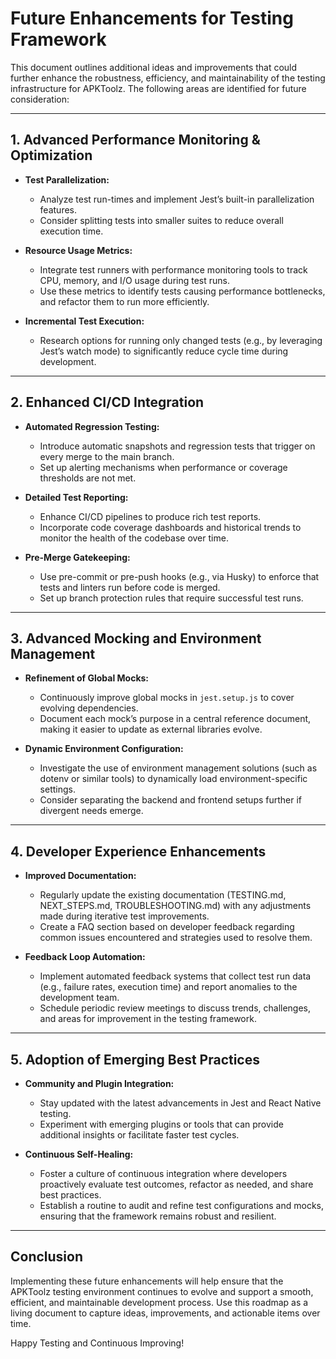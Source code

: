 # Future Enhancements for Testing Framework

This document outlines additional ideas and improvements that could further enhance the robustness, efficiency, and maintainability of the testing infrastructure for APKToolz. The following areas are identified for future consideration:

---

## 1. Advanced Performance Monitoring & Optimization

- **Test Parallelization:**
  - Analyze test run-times and implement Jest’s built-in parallelization features.
  - Consider splitting tests into smaller suites to reduce overall execution time.

- **Resource Usage Metrics:**
  - Integrate test runners with performance monitoring tools to track CPU, memory, and I/O usage during test runs.
  - Use these metrics to identify tests causing performance bottlenecks, and refactor them to run more efficiently.

- **Incremental Test Execution:**
  - Research options for running only changed tests (e.g., by leveraging Jest’s watch mode) to significantly reduce cycle time during development.

---

## 2. Enhanced CI/CD Integration

- **Automated Regression Testing:**
  - Introduce automatic snapshots and regression tests that trigger on every merge to the main branch.
  - Set up alerting mechanisms when performance or coverage thresholds are not met.

- **Detailed Test Reporting:**
  - Enhance CI/CD pipelines to produce rich test reports.
  - Incorporate code coverage dashboards and historical trends to monitor the health of the codebase over time.

- **Pre-Merge Gatekeeping:**
  - Use pre-commit or pre-push hooks (e.g., via Husky) to enforce that tests and linters run before code is merged.
  - Set up branch protection rules that require successful test runs.

---

## 3. Advanced Mocking and Environment Management

- **Refinement of Global Mocks:**
  - Continuously improve global mocks in `jest.setup.js` to cover evolving dependencies.
  - Document each mock’s purpose in a central reference document, making it easier to update as external libraries evolve.

- **Dynamic Environment Configuration:**
  - Investigate the use of environment management solutions (such as dotenv or similar tools) to dynamically load environment-specific settings.
  - Consider separating the backend and frontend setups further if divergent needs emerge.

---

## 4. Developer Experience Enhancements

- **Improved Documentation:**
  - Regularly update the existing documentation (TESTING.md, NEXT_STEPS.md, TROUBLESHOOTING.md) with any adjustments made during iterative test improvements.
  - Create a FAQ section based on developer feedback regarding common issues encountered and strategies used to resolve them.

- **Feedback Loop Automation:**
  - Implement automated feedback systems that collect test run data (e.g., failure rates, execution time) and report anomalies to the development team.
  - Schedule periodic review meetings to discuss trends, challenges, and areas for improvement in the testing framework.

---

## 5. Adoption of Emerging Best Practices

- **Community and Plugin Integration:**
  - Stay updated with the latest advancements in Jest and React Native testing.
  - Experiment with emerging plugins or tools that can provide additional insights or facilitate faster test cycles.
  
- **Continuous Self-Healing:**
  - Foster a culture of continuous integration where developers proactively evaluate test outcomes, refactor as needed, and share best practices.
  - Establish a routine to audit and refine test configurations and mocks, ensuring that the framework remains robust and resilient.

---

## Conclusion

Implementing these future enhancements will help ensure that the APKToolz testing environment continues to evolve and support a smooth, efficient, and maintainable development process. Use this roadmap as a living document to capture ideas, improvements, and actionable items over time.

Happy Testing and Continuous Improving!